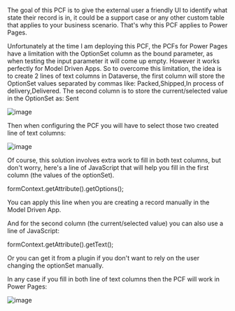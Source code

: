 The goal of this PCF is to give the external user a friendly UI to identify what state their record is in, it could be a support case or any other custom table that applies to your business scenario. 
That's why this PCF applies to Power Pages.

Unfortunately at the time I am deploying this PCF, the PCFs for Power Pages have a limitation with the OptionSet column as the bound parameter, as when testing the input parameter it will come up empty. However it works perfectly for Model Driven Apps.
So to overcome this limitation, the idea is to create 2 lines of text columns in Dataverse, the first column will store the OptionSet values separated by commas like: Packed,Shipped,In process of delivery,Delivered.
The second column is to store the current/selected value in the OptionSet as: Sent

![image](https://github.com/walcivar/PowerPagesBPF/assets/5630463/1ef73f43-bcf1-4005-bd04-63685add8e4e)

Then when configuring the PCF you will have to select those two created line of text columns:

![image](https://github.com/walcivar/PowerPagesBPF/assets/5630463/0b6047bb-4e74-43db-9a73-08d4a43bc283)

Of course, this solution involves extra work to fill in both text columns, but don't worry, here's a line of JavaScript that will help you fill in the first column (the values of the optionSet).

formContext.getAttribute(<schemaname>).getOptions();

You can apply this line when you are creating a record manually in the Model Driven App.

And for the second column (the current/selected value) you can also use a line of JavaScript:

formContext.getAttribute(<schemaname>).getText();

Or you can get it from a plugin if you don't want to rely on the user changing the optionSet manually.

In any case if you fill in both line of text columns then the PCF will work in Power Pages:

![image](https://github.com/walcivar/PowerPagesBPF/assets/5630463/08cbbeab-2cfc-41fe-b203-0e0a5629a311)

